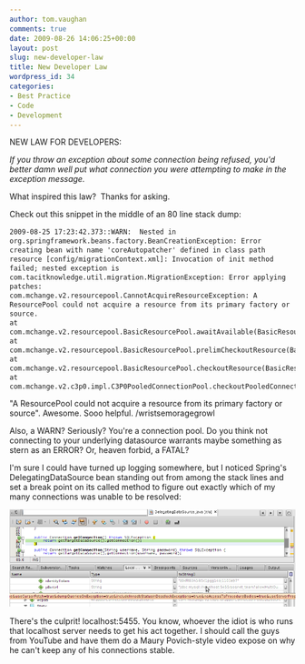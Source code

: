 ```yaml
---
author: tom.vaughan
comments: true
date: 2009-08-26 14:06:25+00:00
layout: post
slug: new-developer-law
title: New Developer Law
wordpress_id: 34
categories:
- Best Practice
- Code
- Development
---
```


NEW LAW FOR DEVELOPERS:

_If you throw an exception about some connection being refused, you'd better damn well put what connection you were attempting to make in the exception message._

What inspired this law?  Thanks for asking.

Check out this snippet in the middle of an 80 line stack dump:

 
    2009-08-25 17:23:42.373::WARN:  Nested in org.springframework.beans.factory.BeanCreationException: Error creating bean with name 'coreAutopatcher' defined in class path resource [config/migrationContext.xml]: Invocation of init method failed; nested exception is com.tacitknowledge.util.migration.MigrationException: Error applying patches:
    com.mchange.v2.resourcepool.CannotAcquireResourceException: A ResourcePool could not acquire a resource from its primary factory or source.
    at com.mchange.v2.resourcepool.BasicResourcePool.awaitAvailable(BasicResourcePool.java:1319)
    at com.mchange.v2.resourcepool.BasicResourcePool.prelimCheckoutResource(BasicResourcePool.java:557)
    at com.mchange.v2.resourcepool.BasicResourcePool.checkoutResource(BasicResourcePool.java:477)
    at com.mchange.v2.c3p0.impl.C3P0PooledConnectionPool.checkoutPooledConnection(C3P0PooledConnectionPool.java:525)


"A ResourcePool could not acquire a resource from its primary factory or source".  Awesome.  Sooo helpful.  /wristsemoragegrowl

Also, a WARN?  Seriously?  You're a connection pool.  Do you think not connecting to your underlying datasource warrants maybe something as stern as an ERROR?  Or, heaven forbid, a FATAL?

I'm sure I could have turned up logging somewhere, but I noticed Spring's DelegatingDataSource bean standing out from among the stack lines and set a break point on its called method to figure out exactly which of my many connections was unable to be resolved:

![what_am_i_connecting_to](/img/what_am_i_connecting_to.png)

There's the culprit!  localhost:5455.  You know, whoever the idiot is who runs that localhost server needs to get his act together.  I should call the guys from YouTube and have them do a Maury Povich-style video expose on why he can't keep any of his connections stable.
